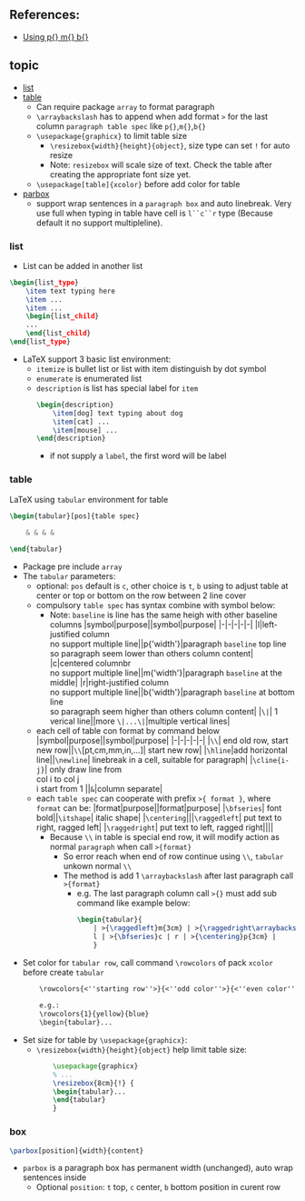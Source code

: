 ## References:
- [Using p{} m{} b{}](https://tex.stackexchange.com/questions/35293/p-m-and-b-columns-in-tables)

## topic
- [list](#list)
- [table](#table)
    - Can require package `array` to format paragraph
    - `\arraybackslash` has to append when add format `>` for the last column `paragraph table spec` like `p{}`,`m{}`,`b{}`
    - `\usepackage{graphicx}` to limit table size
        - `\resizebox{width}{height}{object}`, size type can set `!` for auto resize
        - Note: `resizebox` will scale size of text. Check the table after creating the appropriate font size yet.
    - `\usepackage[table]{xcolor}` before add color for table
- [parbox](#box)
    - support wrap sentences in a `paragraph box` and auto linebreak. Very use full when typing in table have cell is `l``c``r` type (Because default it no support multipleline).

### list
- List can be added in another list
```latex
\begin{list_type}
    \item text typing here
    \item ...
    \item ...
    \begin{list_child}
    ...
    \end{list_child}
\end{list_type}
```
- LaTeX support 3 basic list environment:
    - `itemize` is bullet list or list with item distinguish by dot symbol
    - `enumerate` is enumerated list
    - `description` is list has special label for `item`
        ```latex
        \begin{description}
            \item[dog] text typing about dog
            \item[cat] ...
            \item[mouse] ...
        \end{description}
        ```
        - if not supply a `label`, the first word will be label

### table
LaTeX using `tabular` environment for table
```latex
\begin{tabular}[pos]{table spec}
    
    & & & & 

\end{tabular}
```

- Package pre include `array`
- The `tabular` parameters:
    - optional: `pos` default is `c`, other choice is `t`, `b` using to adjust table at center or top or bottom on the row between 2 line cover
    - compulsory `table spec` has syntax combine with symbol below:
        - Note: `baseline` is line has the same heigh with other baseline columns
            |symbol|purpose||symbol|purpose|
            |-|-|-|-|-|
            |l|left-justified column <br> no support multiple line||p{'width'}|paragraph `baseline` top line <br> so paragraph seem lower than others column content|
            |c|centered columnbr <br> no support multiple line||m{'width'}|paragraph `baseline` at the middle|
            |r|right-justified column<br> no support multiple line||b{'width'}|paragraph `baseline` at bottom line <br> so paragraph seem higher than others column content|
            |`\|`| 1 verical line||more `\|...\|`|multiple vertical lines|
    - each cell of table con format by command below
        |symbol|purpose||symbol|purpose|
        |-|-|-|-|-|
        |`\\`| end old row, start new row||`\\`[pt,cm,mm,in,...]| start new row|
        |`\hline`|add horizontal line||`\newline`| linebreak in a cell, suitable for paragraph|
        |`\cline{i-j}`| only draw line from <br> col i to col j <br> i start from 1 ||`&`|column separate|
    - each `table spec` can cooperate with prefix `>{ format }`, where `format` can be:
        |format|purpose||format|purpose|
        |`\bfseries`| font bold||`\itshape`| italic shape|
        |`\centering`|||`\raggedleft`| put text to right, ragged left|
        |`\raggedright`| put text to left, ragged right||||
        - Because `\\` in table is special end row, it will modify action as normal `paragraph` when call `>{format}`
            - So error reach when end of row continue using `\\`, `tabular` unkown normal `\\`
            - The method is add 1 `\arraybackslash` after last paragraph call `>{format}`
                - e.g. The last paragraph column call `>{}` must add sub command like example below:
                    ```latex
                    \begin{tabular}{ 
                        | >{\raggedleft}m{3cm} | >{\raggedright\arraybackslash}b{3cm} | 
                        l | >{\bfseries}c | r | >{\centering}p{3cm} |
                        }
                    ```
- Set color for `tabular row`, call command `\rowcolors` of pack `xcolor` before create `tabular` 
    ```txt
        \rowcolors{<''starting row''>}{<''odd color''>}{<''even color''>} 
        
        e.g.: 
        \rowcolors{1}{yellow}{blue}
        \begin{tabular}...
    ```
- Set size for table by `\usepackage{graphicx}`:
    - `\resizebox{width}{height}{object}` help limit table size:
        ```latex
            \usepackage{graphicx}
            % ...
            \resizebox{8cm}{!} {
            \begin{tabular}...
            \end{tabular}
            }
        ```



### box
```latex
\parbox[position]{width}{content}
```
- `parbox` is a paragraph box has permanent width (unchanged), auto wrap sentences inside
    - Optional `position`: `t` top, `c` center, `b` bottom position in curent row
